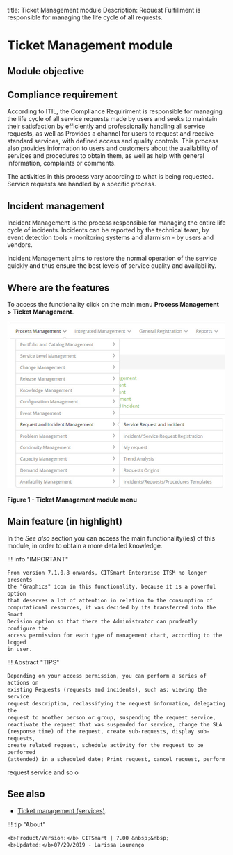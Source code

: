 title:  Ticket Management module
Description: Request Fulfillment is responsible for managing the life cycle of all requests. 
# Ticket Management module

Module objective
----------------

Compliance requirement
----------------------

According to ITIL, the Compliance Requiriment is responsible for managing the
life cycle of all service requests made by users and seeks to maintain their
satisfaction by efficiently and professionally handling all service requests, as
well as Provides a channel for users to request and receive standard services,
with defined access and quality controls. This process also provides information
to users and customers about the availability of services and procedures to
obtain them, as well as help with general information, complaints or comments.

The activities in this process vary according to what is being requested.
Service requests are handled by a specific process.

Incident management
-------------------

Incident Management is the process responsible for managing the entire life
cycle of incidents. Incidents can be reported by the technical team, by event
detection tools - monitoring systems and alarmism - by users and vendors.

Incident Management aims to restore the normal operation of the service quickly
and thus ensure the best levels of service quality and availability.

Where are the features
----------------------

To access the functionality click on the main menu **Process Management > Ticket Management**.

![figure](images/mod-ticket.img1.jpg)

**Figure 1 - Ticket Management module menu**

Main feature (in highlight)
---------------------------

In the *See also* section you can access the main functionality(ies) of this
module, in order to obtain a more detailed knowledge.

!!! info "IMPORTANT"

    From version 7.1.0.8 onwards, CITSmart Enterprise ITSM no longer presents
    the "Graphics" icon in this functionality, because it is a powerful option
    that deserves a lot of attention in relation to the consumption of
    computational resources, it was decided by its transferred into the Smart
    Decision option so that there the Administrator can prudently configure the
    access permission for each type of management chart, according to the logged
    in user.

!!! Abstract "TIPS"

    Depending on your access permission, you can perform a series of actions on
    existing Requests (requests and incidents), such as: viewing the service
    request description, reclassifying the request information, delegating the
    request to another person or group, suspending the request service,
    reactivate the request that was suspended for service, change the SLA
    (response time) of the request, create sub-requests, display sub-requests,
    create related request, schedule activity for the request to be performed
    (attended) in a scheduled date; Print request, cancel request, perform
   request service and so o

See also
--------

-   [Ticket management
    (services)](/en-us/citsmart-platform-7/processes/tickets/ticket-management.html).


!!! tip "About"

    <b>Product/Version:</b> CITSmart | 7.00 &nbsp;&nbsp;
    <b>Updated:</b>07/29/2019 - Larissa Lourenço
